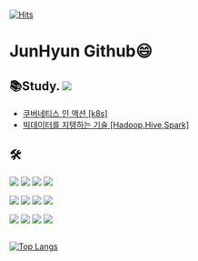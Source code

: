 ### 
[![Hits](https://hits.seeyoufarm.com/api/count/incr/badge.svg?url=https%3A%2F%2Fgithub.com%2FCjunhyun)](https://hits.seeyoufarm.com)

# JunHyun Github😄

## 📚Study. <a href="https://cjh-blog.tistory.com"><img src="https://img.shields.io/badge/Tistory-E5511E?style=flat-square&logo=Tistory&logoColor=white"/></a> 
- [쿠버네티스 인 액션 [k8s]](https://cjh-blog.tistory.com/24)
- [빅데이터를 지탱하는 기술 [Hadoop,Hive,Spark]](https://cjh-blog.tistory.com/25)

## 🛠️
<a href="" target="_blank"><img src="https://img.shields.io/badge/Springboot-6DB33F?style=flat-square&logo=Spring&logoColor=white"/></a>
<a href="" target="_blank"><img src="https://img.shields.io/badge/Android-3DDC84?style=flat-square&logo=Android&logoColor=white"/></a>
<a href="" target="_blank"><img src="https://img.shields.io/badge/Kubernetes-326CE5?style=flat-square&logo=Kubernetes&logoColor=white"/></a>
<a href="" target="_blank"><img src="https://img.shields.io/badge/Docker-2496ED?style=flat-square&logo=Docker&logoColor=white"/></a>

<a href="" target="_blank"><img src="https://img.shields.io/badge/MySQL-4479A1?style=flat-square&logo=MySQL&logoColor=white"/></a>
<a href="" target="_blank"> <img src="https://img.shields.io/badge/Amazon EC2-FF9900?style=flat-square&logo=Amazon EC2&logoColor=white"/></a>
<a href="" target="_blank"><img src="https://img.shields.io/badge/Amazon RDS-527FFF?style=flat-square&logo=Amazon RDS&logoColor=white"/></a>
<a href="" target="_blank"><img src="https://img.shields.io/badge/Amazon S3-569A31?style=flat-square&logo=Amazon S3&logoColor=white"/></a>

<a href="" target="_blank"><img src="https://img.shields.io/badge/Githubactions-2088FF?style=flat-square&logo=GithubActions&logoColor=white"/></a>
<a href="" target="_blank"><img src="https://img.shields.io/badge/JAVA-007396?style=flat-square&logo=Java&logoColor=white"/></a>
<a href="" target="_blank"><img src="https://img.shields.io/badge/Kotlin-0095D5?style=flat-square&logo=Kotlin&logoColor=white"/></a>
<a href="" target="_blank"><img src="https://img.shields.io/badge/Python-3776AB?style=flat-square&logo=Python&logoColor=white"/></a>

## 
[![Top Langs](https://github-readme-stats.vercel.app/api/top-langs/?username=Cjunhyun&layout=compact)](https://github.com/Cjunhyun)

